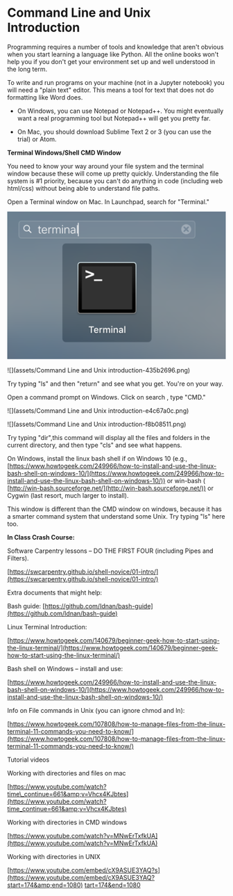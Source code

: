 # Command Line and Unix Introduction



Programming requires a number of tools and knowledge that aren&#39;t obvious when you start learning a language like Python.  All the online books won&#39;t help you if you don&#39;t get your environment set up and well understood in the long term.

To write and run programs on your machine (not in a Jupyter notebook) you will need a &quot;plain text&quot; editor.  This means a tool for text that does not do formatting like Word does.

- On Windows, you can use Notepad or Notepad++.  You might eventually want a real programming tool but Notepad++ will get you pretty far.

- On Mac, you should download Sublime Text 2 or 3 (you can use the trial) or Atom.



**Terminal Windows/Shell CMD Window**



You need to know your way around your file system and the terminal window because these will come up pretty quickly.  Understanding the file system is #1 priority, because you can&#39;t do anything in code (including web html/css) without being able to understand file paths.

Open a Terminal window on Mac. In Launchpad, search for &quot;Terminal.&quot;



<img src="assets/Command Line and Unix introduction-f816c43b.png">

![](assets/Command Line and Unix introduction-435b2696.png)

Try typing &quot;ls&quot; and then &quot;return&quot; and see what you get.  You&#39;re on your way.

Open a command prompt on Windows. Click on search , type &quot;CMD.&quot;

![](assets/Command Line and Unix introduction-e4c67a0c.png)

![](assets/Command Line and Unix introduction-f8b08511.png)

Try typing &quot;dir&quot;,this command will display all the files and folders in the current directory, and then type &quot;cls&quot; and see what happens.

On Windows, install the linux bash shell if on Windows 10 (e.g., [https://www.howtogeek.com/249966/how-to-install-and-use-the-linux-bash-shell-on-windows-10/](https://www.howtogeek.com/249966/how-to-install-and-use-the-linux-bash-shell-on-windows-10/)) or win-bash ( [http://win-bash.sourceforge.net/](http://win-bash.sourceforge.net/)) or Cygwin (last resort, much larger to install).

This window is different than the CMD window on windows, because it has a smarter command system that understand some Unix.  Try typing &quot;ls&quot; here too.



**In Class Crash Course:**



Software Carpentry lessons – DO THE FIRST FOUR (including Pipes and Filters).

[https://swcarpentry.github.io/shell-novice/01-intro/](https://swcarpentry.github.io/shell-novice/01-intro/)



Extra documents that might help:



Bash guide: [https://github.com/Idnan/bash-guide](https://github.com/Idnan/bash-guide)



Linux Terminal Introduction:

[https://www.howtogeek.com/140679/beginner-geek-how-to-start-using-the-linux-terminal/](https://www.howtogeek.com/140679/beginner-geek-how-to-start-using-the-linux-terminal/)



Bash shell on Windows – install and use:

[https://www.howtogeek.com/249966/how-to-install-and-use-the-linux-bash-shell-on-windows-10/](https://www.howtogeek.com/249966/how-to-install-and-use-the-linux-bash-shell-on-windows-10/)



Info on File commands in Unix (you can ignore chmod and ln):

[https://www.howtogeek.com/107808/how-to-manage-files-from-the-linux-terminal-11-commands-you-need-to-know/](https://www.howtogeek.com/107808/how-to-manage-files-from-the-linux-terminal-11-commands-you-need-to-know/)



Tutorial videos

Working with directories and files on mac

[https://www.youtube.com/watch?time\_continue=661&amp;v=Vhcx4KJbtes](https://www.youtube.com/watch?time_continue=661&amp;v=Vhcx4KJbtes)



Working with directories in CMD windows

[https://www.youtube.com/watch?v=MNwErTxfkUA](https://www.youtube.com/watch?v=MNwErTxfkUA)

Working with directories in UNIX

[https://www.youtube.com/embed/cX9ASUE3YAQ?s](https://www.youtube.com/embed/cX9ASUE3YAQ?start=174&amp;end=1080) [tart=174&amp;end=1080](https://www.youtube.com/embed/cX9ASUE3YAQ?start=174&amp;end=1080)
